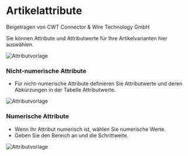 # Artikelattribute
<span class="text-muted contributed-by">Beigetragen von CWT Connector & Wire Technology GmbH</span>

Sie können Attribute und Attributwerte für Ihre Artikelvarianten hier auswählen.

<img class="screenshot" alt="Attributvorlage" src="/docs/assets/img/stock/item-attribute.png">

### Nicht-numerische Attribute

* Für nicht-numerische Attribute definieren Sie Attributwerte und deren Abkürzungen in der Tabelle Attributwerte.

<img class="screenshot" alt="Attributvorlage" src="/docs/assets/img/stock/item-attribute-non-numeric.png">

### Numerische Attribute

* Wenn Ihr Attribut numerisch ist, wählen Sie numerische Werte.
* Geben Sie den Bereich an und die Schrittweite.

<img class="screenshot" alt="Attributvorlage" src="/docs/assets/img/stock/item-attribute-numeric.png">

